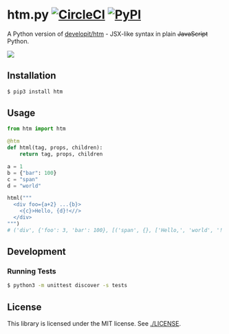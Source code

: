 # htm.py [![CircleCI](https://circleci.com/gh/jviide/htm.py.svg?style=shield)](https://circleci.com/gh/jviide/htm.py) [![PyPI](https://img.shields.io/pypi/v/htm.svg?color=blue)](https://pypi.org/project/htm/)

A Python version of [developit/htm](https://github.com/developit/htm) - JSX-like syntax in plain ~~JavaScript~~ Python.

![](https://user-images.githubusercontent.com/19776768/59420458-99d60000-8dd5-11e9-9d29-02fff6c83a55.png)

## Installation

```sh
$ pip3 install htm
```

## Usage

```py
from htm import htm

@htm
def html(tag, props, children):
    return tag, props, children

a = 1
b = {"bar": 100}
c = "span"
d = "world"

html("""
  <div foo={a+2} ...{b}>
    <{c}>Hello, {d}!<//>
  </div>
""")
# ('div', {'foo': 3, 'bar': 100}, [('span', {}, ['Hello,', 'world', '!'])])
```

## Development

### Running Tests

```sh
$ python3 -m unittest discover -s tests
```

## License

This library is licensed under the MIT license. See [./LICENSE](./LICENSE).
